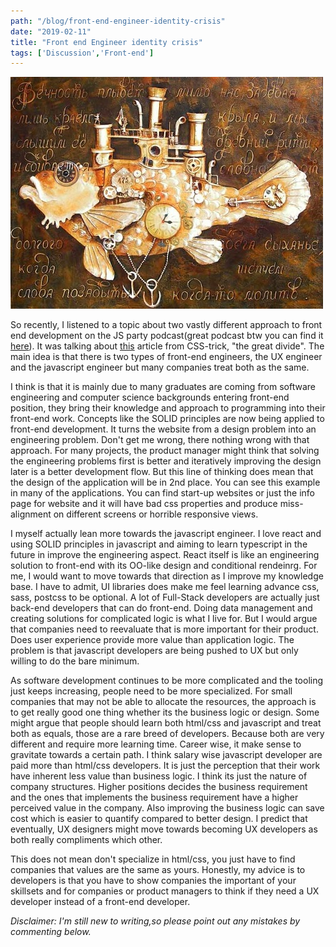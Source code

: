 ```yaml
---
path: "/blog/front-end-engineer-identity-crisis"
date: "2019-02-11"
title: "Front end Engineer identity crisis"
tags: ['Discussion','Front-end']
---
```

![](../images/clockfish.jpg)


So recently, I listened to a topic about two vastly different approach to front end development on the JS party podcast(great podcast btw you can find it [here](https://changelog.com/jsparty)). It was talking about [this](https://css-tricks.com/the-great-divide/) article from CSS-trick, "the great divide". The main idea is that there is two types of front-end engineers, the UX engineer and the javascript engineer but many companies treat both as the same.

I think is that it is mainly due to many graduates are coming from software engineering and computer science backgrounds entering front-end position, they bring their knowledge and approach to programming into their front-end work. Concepts like the SOLID principles are now being applied to front-end development. It turns the website from a design problem into an engineering problem. Don't get me wrong, there nothing wrong with that approach. For many projects, the product manager might think that solving the engineering problems first is better and iteratively improving the design later is a better development flow. But this line of thinking does mean that the design of the application will be in 2nd place. You can see this example in many of the applications. You can find start-up websites or just the info page for website and it will have bad css properties and produce miss-alignment on different screens or horrible responsive views.

I myself actually lean more towards the javascript engineer. I love react and using SOLID principles in javascript and aiming to learn typescript in the future in improve the engineering aspect. React itself is like an engineering solution to front-end with its OO-like design and conditional rendeinrg. For me, I would want to move towards that direction as I improve my knowledge base. I have to admit, UI libraries does make me feel learning advance css, sass, postcss to be optional. A lot of Full-Stack developers are actually just back-end developers that can do front-end. Doing data management and creating solutions for complicated logic is what I live for. But I would argue that companies need to reevaluate that is more important for their product. Does user experience provide more value than application logic. The problem is that javascript developers are being pushed to UX but only willing to do the bare minimum.

As software development continues to be more complicated and the tooling just keeps increasing, people need to be more specialized. For small companies that may not be able to allocate the resources, the approach is to get really good one thing whether its the business logic or design. Some might argue that people should learn both html/css and javascript and treat both as equals, those are a rare breed of developers. Because both are very different and require more learning time. Career wise, it make sense to gravitate towards a certain path. I think salary wise javascript developer are paid more than html/css developers. It is just the perception that their work have inherent less value than business logic. I think its just the nature of company structures. Higher positions decides the business requirement and the ones that implements the business requirement have a higher perceived value in the company. Also improving the business logic can save cost which is easier to quantify compared to better design. I predict that eventually, UX designers might move towards becoming UX developers as both really compliments which other.

This does not mean don't specialize in html/css, you just have to find companies that values are the same as yours. Honestly, my advice is to developers is that you have to show companies the important of your skillsets and for companies or product managers to think if they need a UX developer instead of a front-end developer.

*Disclaimer: I'm still new to writing,so please point out any mistakes by commenting below.*